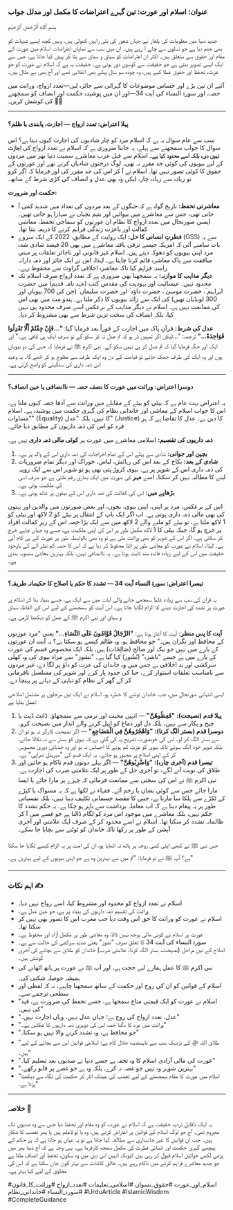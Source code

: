 ### **عنوان: اسلام اور عورت: تین گہرے اعتراضات کا مکمل اور مدلل جواب**

بِسْمِ ٱللهِ ٱلرَّحْمَٰنِ ٱلرَحِيْمِ

جدید دنیا میں معلومات کی یلغار نے جہاں شعور کی نئی راہیں کھولی ہیں، وہیں کچھ ایسے شبہات کو بھی جنم دیا ہے جو نسلوں سے چلے آ رہے ہیں۔ ان میں سب سے نمایاں اعتراضات اسلام میں عورت کے مقام اور حقوق سے متعلق ہیں۔ اکثر ان اعتراضات کو سیاق و سباق سے ہٹا کر پیش کیا جاتا ہے، جس سے ایک ایسی تصویر بنتی ہے جو حقیقت سے کوسوں دور ہوتی ہے۔ حقیقت یہ ہے کہ اسلام نے عورت کو جو عزت، تحفظ اور حقوق عطا کیے ہیں، وہ چودہ سو سال پہلے بھی انقلابی تھے اور آج بھی بے مثال ہیں۔

آئیے ان تین بڑے اور حساس موضوعات کا گہرائی سے جائزہ لیں—تعدد ازواج، وراثت میں حصہ، اور سورۃ النساء کی آیت 34—اور ان میں پوشیدہ حکمت اور انصاف کو سمجھنے کی کوشش کریں۔ 🧠✨

---

#### **پہلا اعتراض: تعدد ازواج — اجازت، پابندی یا ظلم؟**

سب سے عام سوال یہ ہے کہ اسلام مرد کو چار شادیوں کی اجازت کیوں دیتا ہے؟ اس سوال کا جواب سمجھنے سے پہلے، یہ جاننا ضروری ہے کہ اسلام نے تعدد ازواج کی **اجازت نہیں دی، بلکہ اسے محدود کیا ہے۔** اسلام سے قبل عرب معاشرے سمیت دنیا بھر میں مردوں کے لیے بیویوں کی کوئی حد مقرر نہ تھی۔ لوگ درجنوں شادیاں کرتے تھے اور عورتوں کے حقوق کا کوئی تصور نہیں تھا۔ اسلام نے آ کر اس کی حد مقرر کی اور فرمایا کہ اگر کرو تو زیادہ سے زیادہ چار، لیکن وہ بھی عدل و انصاف کی کڑی شرط کے ساتھ۔

**حکمت اور ضرورت:**
* **معاشرتی تحفظ:** تاریخ گواہ ہے کہ جنگوں کے بعد مردوں کی تعداد میں شدید کمی آ جاتی تھی، جس سے معاشرے میں بیوائیں اور یتیم بچیاں بے سہارا ہو جاتی تھیں۔ ایسی صورتحال میں تعدد ازواج کا نظام ان عورتوں کو سماجی تحفظ، معاشی کفالت اور باعزت زندگی فراہم کرنے کا ذریعہ بنتا تھا۔
* **فطرتِ انسانی کا حل:** ایک روایت کے مطابق، 2022 کے ایک سروے (GSS) سے یہ بات سامنے آئی کہ امریکہ جیسے ترقی یافتہ معاشرے میں بھی 20 فیصد شادی شدہ مرد اپنی بیویوں کو دھوکہ دیتے ہیں۔ اسلام غیر قانونی اور ناجائز تعلقات پر مبنی منافقت سے پاک معاشرہ قائم کرنا چاہتا ہے۔ لہٰذا، اس نے ایک جائز اور ذمہ دارانہ راستہ فراہم کیا تاکہ معاشرہ اخلاقی گراوٹ سے محفوظ رہے۔
* **دیگر مذاہب کا موازنہ:** یہ سمجھنا بھی ضروری ہے کہ تعدد ازواج صرف اسلام تک محدود نہیں۔ عیسائیت اور یہودیت کی مقدس کتب (عہد نامہ قدیم) میں حضرت ابراہیم ؑ، حضرت موسیٰ ؑ، حضرت داؤد ؑ اور حضرت سلیمان ؑ (جن کی 700 بیویاں اور 300 لونڈیاں تھیں) کی ایک سے زائد بیویوں کا ذکر ملتا ہے۔ ہندو مت میں بھی اس کی ممانعت نہیں ہے۔ اسلام نے دیگر مذاہب کے برعکس اسے صرف محدود ہی نہیں کیا، بلکہ انصاف کی سخت ترین شرط سے بھی مشروط کر دیا۔

**عدل کی شرط:**
قرآنِ پاک میں اجازت کے فوراً بعد فرمایا گیا:
**"...فَإِنْ خِفْتُمْ أَلَّا تَعْدِلُوا فَوَاحِدَةً..."**
ترجمہ: "...لیکن اگر تمہیں ڈر ہو کہ تم عدل نہ کر سکو گے تو صرف ایک ہی کافی ہے۔"
اور ایک اور جگہ فرمایا گیا کہ تم عدل کر ہی نہیں سکو گے۔ نبی اکرم ﷺ نے فرمایا کہ جس کی دو بیویاں ہوں اور وہ ایک کی طرف جھک جائے تو قیامت کے دن وہ ایک طرف سے مفلوج ہو کر اٹھے گا۔ یہ وعید اس ذمہ داری کی سنگینی کو واضح کرتی ہے۔

---

#### **دوسرا اعتراض: وراثت میں عورت کا نصف حصہ — ناانصافی یا عین انصاف؟**

یہ اعتراض بہت عام ہے کہ بیٹی کو بیٹے کے مقابلے میں وراثت سے آدھا حصہ کیوں ملتا ہے۔ اس کا جواب اسلام کے معاشی اور خاندانی نظام کی گہری حکمت میں پوشیدہ ہے۔ اسلام "مساوات" (Equality) کا نہیں، بلکہ "عدل" (Justice) کا دین ہے۔ عدل کا تقاضا ہے کہ ہر فرد کو اس کی ذمہ داریوں کے مطابق دیا جائے۔

**ذمہ داریوں کی تقسیم:**
اسلامی معاشرے میں عورت پر **کوئی مالی ذمہ داری** نہیں ہے۔
1.  **بچپن اور جوانی:** شادی سے پہلے اس کے تمام اخراجات کی ذمہ داری اس کے والد پر ہے۔
2.  **شادی کے بعد:** نکاح کے بعد اس کی رہائش، لباس، خوراک اور دیگر تمام ضروریات کی ذمہ داری اس کے شوہر پر ہے۔ بیوی کروڑ پتی بھی ہو تو شوہر اس سے ایک روپیہ لینے کا مطالبہ نہیں کر سکتا۔ اسے **مہر** کی صورت میں ایک بھاری رقم ملتی ہے جو صرف اسی کی ملکیت ہوتی ہے۔
3.  **بڑھاپے میں:** اس کی کفالت کی ذمہ داری اس کے بیٹوں پر عائد ہوتی ہے۔

اس کے برعکس، مرد پر اپنی، اپنی بیوی، بچوں، اور بعض صورتوں میں والدین اور بہنوں کی بھی مالی ذمہ داری ہوتی ہے۔ اب اگر ایک باپ کے انتقال پر بیٹے کو 2 لاکھ اور بیٹی کو 1 لاکھ ملتا ہے، تو بیٹے کو ملنے والے 2 لاکھ میں سے ایک بڑا حصہ اس کے زیرِ کفالت افراد پر خرچ ہو گا، جبکہ بیٹی کا 1 لاکھ مکمل طور پر اس کی اپنی ملکیت ہے، جسے وہ جہاں چاہے خرچ کر سکتی ہے۔ اگر اس کے شوہر کو بھی وراثت ملی ہے تو وہ بھی بالواسطہ طور پر عورت کے ہی کام آتی ہے۔ لہٰذا، اسلام نے عورت کو معاشی طور پر اتنا محفوظ کر دیا ہے کہ اس کا حصہ کم نظر آنے کے باوجود حقیقت میں اس کے لیے زیادہ فائدہ مند ثابت ہوتا ہے۔ یہ ناانصافی نہیں، بلکہ بہترین معاشی منصوبہ بندی ہے۔

---

#### **تیسرا اعتراض: سورۃ النساء آیت 34 — تشدد کا حکم یا اصلاح کا حکیمانہ طریقہ؟**

یہ قرآن کی سب سے زیادہ غلط سمجھی جانے والی آیات میں سے ایک ہے، جسے بنیاد بنا کر اسلام پر عورت پر تشدد کی اجازت دینے کا الزام لگایا جاتا ہے۔ اس آیت کو سمجھنے کے لیے اس کے الفاظ، سیاق و سباق اور نبی اکرم ﷺ کے عمل کو دیکھنا لازمی ہے۔

**آیت کا پس منظر:**
آیت کا آغاز ہوتا ہے: **"الرِّجَالُ قَوَّامُونَ عَلَى النِّسَاءِ..."** یعنی "مرد عورتوں کے محافظ اور نگران ہیں۔" جو محافظ ہو، وہ ظالم کیسے ہو سکتا ہے؟ یہ آیت ان عورتوں کے بارے میں نہیں جو نیک اور صالح (صَالِحَات) ہیں، بلکہ ایک مخصوص قسم کی عورت کے بارے میں ہے جسے "ناشزہ" (نُشُوز) کہا گیا ہے۔ "نشوز" سے مراد بیوی کی وہ کھلی سرکشی اور بد اخلاقی ہے جس میں وہ خاندان کی عزت کو داؤ پر لگا دے، غیر مردوں سے نامناسب تعلقات استوار کرے، حیا کی حدود پار کرے اور شوہر کی مسلسل نافرمانی کر کے گھر کے نظام کو تباہی کے دہانے پر پہنچا دے۔

ایسی انتہائی صورتحال میں، جب خاندان ٹوٹنے کا خطرہ ہو، اسلام نے ایک تین مرحلوں پر مشتمل اصلاحی عمل بتایا ہے:
1.  **پہلا قدم (نصیحت):** **"فَعِظُوهُنَّ"** — انہیں محبت اور نرمی سے سمجھاؤ۔ ڈانٹ ڈپٹ یا چیخ و پکار سے نہیں، بلکہ دل اور دماغ کو اپیل کرنے والے انداز میں نصیحت کرو۔
2.  **دوسرا قدم (بستر الگ کرنا):** **"وَاهْجُرُوهُنَّ فِي الْمَضَاجِعِ"** — اگر نصیحت کارگر نہ ہو تو ان سے بستر الگ کر لو۔ اس کی خوبصورت تشریح یہ کی گئی ہے کہ بیوی کو بستر سے نہ نکالا جائے، بلکہ شوہر خود الگ سوئے تاکہ بیوی کو عزت کم ہونے کا احساس نہ ہو اور وہ جذباتی دوری محسوس کر کے اپنی اصلاح پر مجبور ہو جائے۔ یہ ایک قسم کی "میریٹل تھراپی" ہے۔
3.  **تیسرا قدم (آخری چارہ):** **"وَاضْرِبُوهُنَّ"** — اگر پہلے دونوں قدم ناکام ہو جائیں اور طلاق کی نوبت آنے لگے، تو آخری حل کے طور پر ایک علامتی ضرب کی اجازت ہے۔ نبی اکرم ﷺ نے اس کی سختی سے ممانعت فرمائی کہ چہرے پر مارا جائے یا ایسا مارا جائے جس سے کوئی نشان یا زخم آئے۔ فقہاء نے لکھا ہے کہ یہ مسواک یا کپڑے کے ٹکڑے سے ہلکا سا مارنا ہے، جس کا مقصد جسمانی تکلیف دینا نہیں، بلکہ نفسیاتی طور پر یہ پیغام دینا ہے کہ اب معاملہ برداشت سے باہر ہو چکا ہے۔ یہ حکم تشدد کا حکم نہیں، بلکہ معاشرے میں موجود اس مرد کو لگام ڈالنا ہے جو غصے میں آ کر ظالمانہ تشدد کر سکتا تھا۔ اسلام نے اسے محدود کر کے صرف ایک علامتی اور آخری آپشن کے طور پر رکھا تاکہ خاندان کو ٹوٹنے سے بچایا جا سکے۔

جس نبی ﷺ نے کبھی اپنی کسی زوجہ پر ہاتھ نہ اٹھایا ہو، ان کی امت پر یہ الزام کیسے لگایا جا سکتا ہے؟ آپ ﷺ نے تو فرمایا: "تم میں سے بہترین وہ ہے جو اپنی بیویوں کے لیے بہترین ہے۔"

---

### **اہم نکات ✍️**

* اسلام نے تعدد ازواج کو محدود اور مشروط کیا، اسے رواج نہیں دیا۔
* وراثت کی تقسیم ذمہ داریوں کی بنیاد پر ہے، جو عین عدل ہے۔
* اسلام نے عورت کو وراثت کا حق اس وقت دیا جب مغرب اس کا تصور بھی نہیں کر سکتا تھا۔
* عورت پر اسلام نے کوئی مالی بوجھ نہیں ڈالا، وہ معاشی طور پر مکمل آزاد اور محفوظ ہے۔
* سورۃ النساء کی آیت 34 کا تعلق صرف "نشوز" یعنی شدید سرکشی کی حالت سے ہے۔
* اصلاح کے تین مراحل (نصیحت، بستر الگ کرنا، علامتی ضرب) خاندان کو طلاق سے بچانے کی آخری کوشش ہیں۔
* نبی اکرم ﷺ کا عمل ہمارے لیے حجت ہے، اور آپ ﷺ نے عورت پر ہاتھ اٹھانے کی ہمیشہ حوصلہ شکنی کی۔
* اسلام کے قوانین کو ان کی روح اور حکمت کے ساتھ سمجھنا چاہیے، نہ کہ لفظی اور سطحی ترجمے سے۔
* "اسلام نے عورت کو ایک قیمتی متاع سمجھا ہے، جسے تحفظ کی ضرورت ہے، قید کی نہیں۔"
* "عدل، تعدد ازواج کی روح ہے؛ جہاں عدل نہیں، وہاں اجازت نہیں۔"
* "وراثت میں مرد کا دگنا حصہ اس کی دوہری ذمہ داریوں کا عکاس ہے۔"
* "جو محافظ ہے، وہ تشدد کرنے والا نہیں ہو سکتا۔"
* "طلاق اللہ ﷻ کے نزدیک سب سے ناپسندیدہ حلال کام ہے؛ اسلامی قوانین اس سے بچانے کے لیے ہیں۔"
* "عورت کی مالی آزادی اسلام کا وہ تحفہ ہے جسے دنیا نے صدیوں بعد تسلیم کیا۔"
* "بہترین شوہر وہ نہیں جو غصہ نہ کرے، بلکہ وہ ہے جو غصے پر قابو رکھے۔"
* "اسلام میں عورت کا مقام سمجھنے کے لیے تعصب کی عینک اتار کر حکمت کی نگاہ سے دیکھنا پڑتا ہے۔"

---

### **خلاصہ 📜**

یہ ایک ناقابلِ تردید حقیقت ہے کہ اسلام نے عورت کو وہ مقام اور تحفظ دیا جس سے وہ صدیوں تک محروم تھی۔ آج جو لوگ اسلام کے قوانین پر اعتراض کرتے ہیں، وہ یا تو لاعلم ہیں یا پھر تعصب کا شکار ہیں۔ جب ان قوانین کا غیر جانبداری سے مطالعہ کیا جاتا ہے تو یہ عیاں ہو جاتا ہے کہ ہر حکم کے پیچھے گہری حکمت اور انسانی فطرت کی مکمل سمجھ کارفرما ہے۔ یہی وجہ ہے کہ آج دنیا بھر میں پڑھی لکھی خواتین اسلام قبول کر رہی ہیں کیونکہ انہیں اس دین میں وہ سکون، تحفظ اور انصاف ملتا ہے جو جدید معاشرے فراہم کرنے میں ناکام رہے ہیں۔ خالقِ کائنات سے بہتر کون جان سکتا ہے کہ اس کی مخلوق کے لیے کیا بہتر ہے۔

#اسلام_اور_عورت #حقوق_نسواں #اسلامی_تعلیمات #تعدد_ازواج #وراثت_کا_قانون #سورۃ_النساء #خاندانی_نظام #UrduArticle #IslamicWisdom #CompleteGuidance